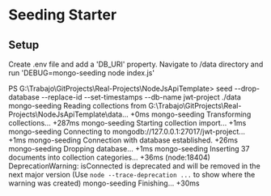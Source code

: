 # Seeding Starter

## Setup

Create .env file and add a 'DB_URI' property. Navigate to /data directory and run 'DEBUG=mongo-seeding node index.js'


PS G:\Trabajo\GitProjects\Real-Projects\NodeJsApiTemplate> seed --drop-database --replace-id --set-timestamps --db-name jwt-project ./data
  mongo-seeding Reading collections from G:\Trabajo\GitProjects\Real-Projects\NodeJsApiTemplate\data... +0ms
  mongo-seeding Transforming collections... +287ms
  mongo-seeding Starting collection import... +1ms
  mongo-seeding Connecting to mongodb://127.0.0.1:27017/jwt-project... +1ms
  mongo-seeding Connection with database established. +26ms
  mongo-seeding Dropping database... +1ms
  mongo-seeding Inserting 37 documents into collection categories... +36ms
(node:18404) DeprecationWarning: isConnected is deprecated and will be removed in the next major version
(Use `node --trace-deprecation ...` to show where the warning was created)
  mongo-seeding Finishing... +30ms

